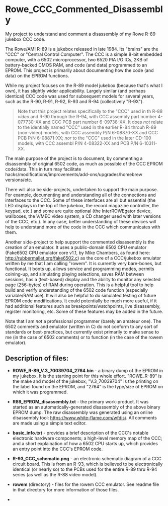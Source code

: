 # Rowe_CCC_Commented_Disassembly
My project to understand and comment a disassembly of my Rowe R-89 jukebox CCC code.

The Rowe/AMI R-89 is a jukebox released in late 1984.  Its "brains" are the "CCC" or "Central Control Computer".  The CCC is a simple 8-bit embedded computer, with a 6502 microprocessor, two 6520 PIA I/O ICs, 2KB of battery-backed CMOS RAM, and code (and data) programmed to an EPROM.  This project is primarily about documenting how the code (and data) on the EPROM functions.

While my project focuses on the R-89 model jukebox (because that's what I own), it has slightly wider applicability.  Largely similar (and perhaps identical) CCC code was used for subsequent models for several years, such as the R-90, R-91, R-92, R-93 and R-94 (collectively "R-9X").

> Note that this project relates specifically to the "CCC" used in th R-88 _video_ and R-90 through the R-94, with CCC assembly part number 4-077730-XX and CCC PCB part number 6-09738-XX. It does *not* relate to the identially named "CCC" used in the earlier R-84 throuh R-89 (non-video) models, with CCC assembly P/N 6-08870-XX and CCC PCB P/N 6-08871-XX; _nor_ to the "CCC" used in the later CD-100 models, with CCC assembl P/N 4-08322-XX and PCB P/N 6-10311-XX.

The main purpose of the project is to document, by commenting a disassembly of original 6502 code, as much as possible of the CCC EPROM code/data.  This in turn may facilitate hacks/modifications/improvements/add-ons/upgrades/homebrew versions/etc.

There will also be side-projects, undertaken to support the main purpose.  For example, documenting and understanding all of the connections and interfaces to the CCC.  Some of these interfaces are all but essential (the LED displays in the top of the jukebox, the record magazine controller, the keypad, etc.) and some are quite optional (the InterROWEgator device, wallboxes, the V/MEC video  system, a CD changer used with later versions of the CCC, etc.).  In any case, better understanding of these devices will help to understand more of the code in the CCC which communicates with them.

Another side-project to help support the commented disassembly is the creation of an emulator.  It uses a public-domain 6502 CPU emulator (Fake6502 CPU emulator core v1.1, by Mike Chambers, as found here: http://rubbermallet.org/fake6502.c) as the core of a CCC/jukebox emulator written by me that I am calling "rowem".  It is currently very bare-bones, but functional.  It boots up, allows service and programming modes, permits coining-up, and simulating playing selections, saves RAM between sessions, has a (text-based) display and the ability to monitor any selected page (256-bytes) of RAM during operation.  This is a helpful tool to help build and verify understanding of the 6502 code function (especially variable/RAM use).  It will also be helpful to do simulated testing of future EPROM code modifications.  It could potentially be much more useful, if it had additional features such as breakpoints/watchpoints, live disassembly, register monitoring, etc.  Some of these features may be added in the future.

Note that I am *not* a professional programmer (barely an amateur one).  The 6502 comments and emulator (written in C) do not conform to any sort of standards or best-practices, but currently exist primarily to make sense to me (in the case of 6502 comments) or to function (in the case of the rowem emulator).

## Description of files:
  - **ROWE_R-89_V.3_70039704_2764.bin** - a binary dump of the EPROM in my jukebox.  It is the starting point for this whole effort.  "ROWE_R-89" is the make and model of the jukebox; "V.3_70039704" is the printing on the label found on the EPROM, and "2764" is the type/size of EPROM on which it was programmed.
  
  - **R89_EPROM_disassembly.txt** - the primary work-product.  It was started as an automatically-generated disassembly of the above binary EPROM dump.  The raw disassembly was generated using an online disassembly tool: https://www.white-flame.com/wfdis/.  All comments are made using a simple text editor.
    
  - **basic_info.txt** - provides a brief description of the CCC's notable electronic hardware components; a high-level memory map of the CCC; and a short explaination of how a 6502 CPU starts up, which provides an entry point into the CCC's EPROM code.
    
  - **R-93_CCC_schematic.png** - an electronic schematic diagram of a CCC circuit board.  This is from an R-93, which is believed to be electronically identical (or nearly so) to the PCBs used for the entire R-89 thru R-94 series (as well as the R-88 video model).
    
  - **rowem** (directory) - files for the rowem CCC emulator.  See readme file in that directory for more information of those files.
  -  
